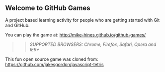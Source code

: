 ## Welcome to GitHub Games

A project based learning activity for people who are getting started with Git and GitHub.

You can play the game at: http://mike-hines.github.io/github-games/

>> _*SUPPORTED BROWSERS*: Chrome, Firefox, Safari, Opera and IE9+_

This fun open source game was cloned from: https://github.com/jakesgordon/javascript-tetris
